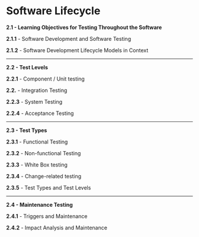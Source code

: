 # Software Lifecycle

**2.1 - Learning Objectives for Testing Throughout the Software**

**2.1.1** - Software Development and Software Testing 

**2.1.2** - Software Development Lifecycle Models in Context
___
**2.2 - Test Levels**

**2.2.1** - Component / Unit testing

**2.2.**  - Integration Testing 

**2.2.3** - System Testing

**2.2.4** - Acceptance Testing
___
**2.3 - Test Types**

**2.3.1** - Functional Testing

**2.3.2** - Non-functional Testing

**2.3.3** - White Box testing

**2.3.4** - Change-related testing

**2.3.5** - Test Types and Test Levels
___
**2.4 - Maintenance Testing** 

**2.4.1** - Triggers and Maintenance 

**2.4.2** - Impact Analysis and Maintenance

